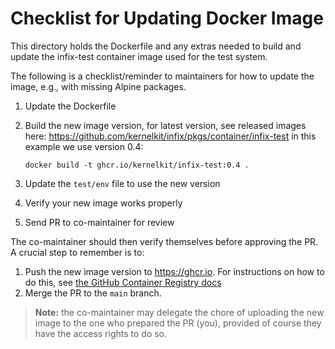 Checklist for Updating Docker Image
===================================

This directory holds the Dockerfile and any extras needed to build and
update the infix-test container image used for the test system.

The following is a checklist/reminder to maintainers for how to update
the image, e.g., with missing Alpine packages.

 1. Update the Dockerfile
 2. Build the new image version, for latest version, see released images
    here: <https://github.com/kernelkit/infix/pkgs/container/infix-test>
	in this example we use version 0.4:

        docker build -t ghcr.io/kernelkit/infix-test:0.4 .

 3. Update the `test/env` file to use the new version
 4. Verify your new image works properly
 5. Send PR to co-maintainer for review

The co-maintainer should then verify themselves before approving the PR.
A crucial step to remember is to:

 1. Push the new image version to <https://ghcr.io>.  For instructions on
    how to do this, see [the GitHub Container Registry docs](https://docs.github.com/en/packages/working-with-a-github-packages-registry/working-with-the-container-registry)
 2. Merge the PR to the `main` branch.

> **Note:** the co-maintainer may delegate the chore of uploading the
> new image to the one who prepared the PR (you), provided of course
> they have the access rights to do so.
